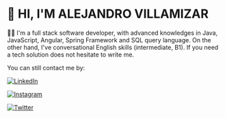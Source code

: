 # 👋 HI, I'M ALEJANDRO VILLAMIZAR 
👨‍💻 I'm a full stack software developer, with advanced knowledges in Java, JavaScript, Angular, Spring Framework and SQL query language. On the other hand, I've conversational English skills (intermediate, B1). If you need a tech solution does not hesitate to write me. 

You can still contact me by: 

[![LinkedIn](https://img.shields.io/twitter/url?color=%230c66c2&label=LinkedIn&logo=LinkedIn&logoColor=%230c66c2&style=for-the-badge&url=https%3A%2F%2Fwww.linkedin.com%2Fin%2Fvillamzr%2F)](https://www.linkedin.com/in/villamzr/)

[![Instagram](https://img.shields.io/twitter/url?color=%23ca4b68&label=Instagram&logo=Instagram&logoColor=%23ca4b68&style=for-the-badge&url=https%3A%2F%2Fwww.instagram.com%2Fvillamzr%2F)](https://www.instagram.com/villamzr/)

[![Twitter](https://img.shields.io/twitter/url?color=blue&label=Twitter&logo=Twitter&logoColor=blue&style=for-the-badge&url=https%3A%2F%2Ftwitter.com%2Fvillamzr)](https://twitter.com/villamzr)



